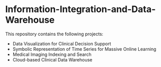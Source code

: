 Information-Integration-and-Data-Warehouse
==========================================

This repository contains the following projects:
* Data Visualization for Clinical Decision Support
* Symbolic Representation of Time Series for Massive Online Learning
* Medical Imaging Indexing and Search
* Cloud-based Clinical Data Warehouse